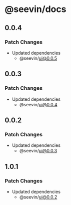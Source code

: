 # @seevin/docs

## 0.0.4

### Patch Changes

- Updated dependencies
  - @seevin/ui@0.0.5

## 0.0.3

### Patch Changes

- Updated dependencies
  - @seevin/ui@0.0.4

## 0.0.2

### Patch Changes

- Updated dependencies
  - @seevin/ui@0.0.3

## 1.0.1

### Patch Changes

- Updated dependencies
  - @seevin/ui@0.0.2
